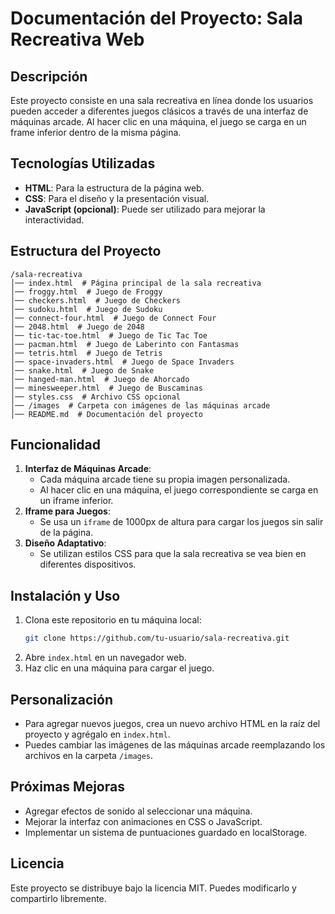# Documentación del Proyecto: Sala Recreativa Web

## Descripción
Este proyecto consiste en una sala recreativa en línea donde los usuarios pueden acceder a diferentes juegos clásicos a través de una interfaz de máquinas arcade. Al hacer clic en una máquina, el juego se carga en un frame inferior dentro de la misma página.

## Tecnologías Utilizadas
- **HTML**: Para la estructura de la página web.
- **CSS**: Para el diseño y la presentación visual.
- **JavaScript (opcional)**: Puede ser utilizado para mejorar la interactividad.

## Estructura del Proyecto
```
/sala-recreativa
│── index.html  # Página principal de la sala recreativa
│── froggy.html  # Juego de Froggy
│── checkers.html  # Juego de Checkers
│── sudoku.html  # Juego de Sudoku
│── connect-four.html  # Juego de Connect Four
│── 2048.html  # Juego de 2048
│── tic-tac-toe.html  # Juego de Tic Tac Toe
│── pacman.html  # Juego de Laberinto con Fantasmas
│── tetris.html  # Juego de Tetris
│── space-invaders.html  # Juego de Space Invaders
│── snake.html  # Juego de Snake
│── hanged-man.html  # Juego de Ahorcado
│── minesweeper.html  # Juego de Buscaminas
│── styles.css  # Archivo CSS opcional
│── /images  # Carpeta con imágenes de las máquinas arcade
│── README.md  # Documentación del proyecto
```

## Funcionalidad
1. **Interfaz de Máquinas Arcade**:
   - Cada máquina arcade tiene su propia imagen personalizada.
   - Al hacer clic en una máquina, el juego correspondiente se carga en un iframe inferior.
2. **Iframe para Juegos**:
   - Se usa un `iframe` de 1000px de altura para cargar los juegos sin salir de la página.
3. **Diseño Adaptativo**:
   - Se utilizan estilos CSS para que la sala recreativa se vea bien en diferentes dispositivos.

## Instalación y Uso
1. Clona este repositorio en tu máquina local:
   ```sh
   git clone https://github.com/tu-usuario/sala-recreativa.git
   ```
2. Abre `index.html` en un navegador web.
3. Haz clic en una máquina para cargar el juego.

## Personalización
- Para agregar nuevos juegos, crea un nuevo archivo HTML en la raíz del proyecto y agrégalo en `index.html`.
- Puedes cambiar las imágenes de las máquinas arcade reemplazando los archivos en la carpeta `/images`.

## Próximas Mejoras
- Agregar efectos de sonido al seleccionar una máquina.
- Mejorar la interfaz con animaciones en CSS o JavaScript.
- Implementar un sistema de puntuaciones guardado en localStorage.

## Licencia
Este proyecto se distribuye bajo la licencia MIT. Puedes modificarlo y compartirlo libremente.
